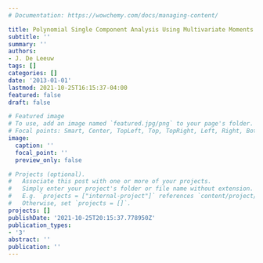 ```yaml
---
# Documentation: https://wowchemy.com/docs/managing-content/

title: Polynomial Single Component Analysis Using Multivariate Moments
subtitle: ''
summary: ''
authors:
- J. De Leeuw
tags: []
categories: []
date: '2013-01-01'
lastmod: 2021-10-25T16:15:37-04:00
featured: false
draft: false

# Featured image
# To use, add an image named `featured.jpg/png` to your page's folder.
# Focal points: Smart, Center, TopLeft, Top, TopRight, Left, Right, BottomLeft, Bottom, BottomRight.
image:
  caption: ''
  focal_point: ''
  preview_only: false

# Projects (optional).
#   Associate this post with one or more of your projects.
#   Simply enter your project's folder or file name without extension.
#   E.g. `projects = ["internal-project"]` references `content/project/deep-learning/index.md`.
#   Otherwise, set `projects = []`.
projects: []
publishDate: '2021-10-25T20:15:37.778950Z'
publication_types:
- '3'
abstract: ''
publication: ''
---
```

